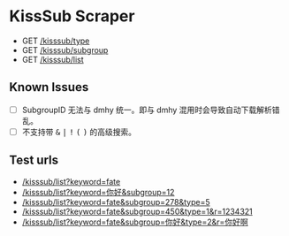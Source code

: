 # KissSub Scraper

- GET [/kisssub/type](http://localhost:8080/kisssub/type)
- GET [/kisssub/subgroup](http://localhost:8080/kisssub/subgroup)
- GET [/kisssub/list](http://localhost:8080/kisssub/list)

## Known Issues

- [ ] SubgroupID 无法与 dmhy 统一。即与 dmhy 混用时会导致自动下载解析错乱。
- [ ] 不支持带 <kbd>&</kbd> <kbd>|</kbd> <kbd>!</kbd> <kbd>(</kbd> <kbd>)</kbd> 的高级搜索。

## Test urls

- [/kisssub/list?keyword=fate](http://localhost:8080/kisssub/list?keyword=fate)
- [/kisssub/list?keyword=你好&subgroup=12](http://localhost:8080/kisssub/list?keyword=%E4%BD%A0%E5%A5%BD&subgroup=12)
- [/kisssub/list?keyword=fate&subgroup=278&type=5](http://localhost:8080/kisssub/list?keyword=fate&subgroup=278&type=5)
- [/kisssub/list?keyword=fate&subgroup=450&type=1&r=1234321](http://localhost:8080/kisssub/list?keyword=fate&subgroup=450&type=1&r=1234321)
- [/kisssub/list?keyword=fate&subgroup=你好&type=2&r=你好啊](http://localhost:8080/kisssub/list?keyword=fate&subgroup=%E4%BD%A0%E5%A5%BD&type=2&r=%E4%BD%A0%E5%A5%BD%E5%95%8A)
